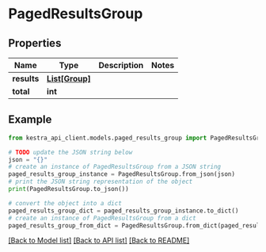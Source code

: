 # PagedResultsGroup


## Properties

Name | Type | Description | Notes
------------ | ------------- | ------------- | -------------
**results** | [**List[Group]**](Group.md) |  | 
**total** | **int** |  | 

## Example

```python
from kestra_api_client.models.paged_results_group import PagedResultsGroup

# TODO update the JSON string below
json = "{}"
# create an instance of PagedResultsGroup from a JSON string
paged_results_group_instance = PagedResultsGroup.from_json(json)
# print the JSON string representation of the object
print(PagedResultsGroup.to_json())

# convert the object into a dict
paged_results_group_dict = paged_results_group_instance.to_dict()
# create an instance of PagedResultsGroup from a dict
paged_results_group_from_dict = PagedResultsGroup.from_dict(paged_results_group_dict)
```
[[Back to Model list]](../README.md#documentation-for-models) [[Back to API list]](../README.md#documentation-for-api-endpoints) [[Back to README]](../README.md)


